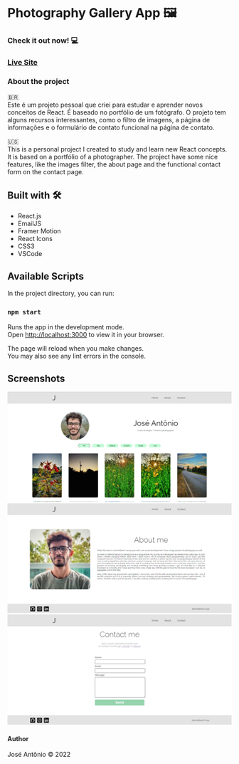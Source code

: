 # Photography Gallery App 🖼️

### Check it out now! 💻
### [Live Site](https://effulgent-youtiao-85ae83.netlify.app/)

### About the project
🇧🇷
<br>
Este é um projeto pessoal que criei para estudar e aprender novos conceitos de React. É baseado no portfólio de um fotógrafo. O projeto tem alguns recursos interessantes, como o filtro de imagens, a página de informações e o formulário de contato funcional na página de contato.

🇺🇸
<br>
This is a personal project I created to study and learn new React concepts. It is based on a portfólio of a photographer. The project have some nice features, like the images filter, the about page and the functional contact form on the contact page.

## Built with 🛠️
- React.js
- EmailJS
- Framer Motion
- React Icons
- CSS3
- VSCode

## Available Scripts

In the project directory, you can run:

### `npm start`

Runs the app in the development mode.\
Open [http://localhost:3000](http://localhost:3000) to view it in your browser.

The page will reload when you make changes.\
You may also see any lint errors in the console.

##  Screenshots
![](imgs/home.png)
![](imgs/about.png)
![](imgs/contact.png)

#### Author
José Antônio ©️ 2022
